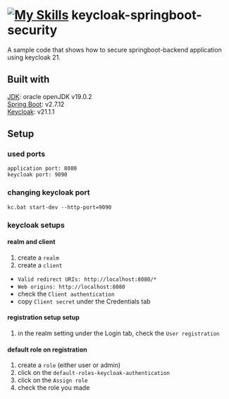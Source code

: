 # [![My Skills](https://skills.thijs.gg/icons?i=java)](https://skills.thijs.gg) keycloak-springboot-security
A sample code that shows how to secure springboot-backend application using keycloak 21.
## Built with
[JDK](https://www.oracle.com/java/technologies/javase/jdk19-archive-downloads.html): oracle openJDK v19.0.2
<br/>
[Spring Boot](https://spring.io/projects/spring-boot): v2.7.12
<br/>
[Keycloak](https://github.com/keycloak/keycloak/releases/tag/21.1.1): v21.1.1
## Setup
### used ports
`application port: 8080`
<br/>
`keycloak port: 9090`
### changing keycloak port
```
kc.bat start-dev --http-port=9090
```
### keycloak setups
 #### realm and client
1. create a `realm`
2. create a `client`
 * `Valid redirect URIs: http://localhost:8080/*`
 * `Web origins: http://localhost:8080`
 * check the `Client authentication`
 * copy `Client secret` under the Credentials tab
#### registration setup setup
1. in the realm setting under the Login tab, check the `User registration`
#### default role on registration 
1. create a `role` (either user or admin)
2. click on the `default-roles-keycloak-authentication`
3. click on the `Assign role`
4. check the role you made
